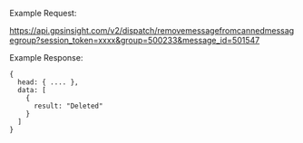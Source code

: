 Example Request:

https://api.gpsinsight.com/v2/dispatch/removemessagefromcannedmessagegroup?session_token=xxxx&group=500233&message_id=501547

Example Response:

    {
      head: { .... },
      data: [
        {
          result: "Deleted"
        }
      ]
    }

